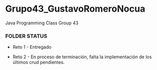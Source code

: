 # Grupo43_GustavoRomeroNocua
Java Programming Class Group 43

### FOLDER STATUS

* Reto 1 - Entregado

* Reto 2 - En proceso de terminación, falta la implementación de los últimos crud pendientes.

